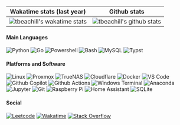 | Wakatime stats (last year)                                                                                                                                                                      | Github stats                                                                                                                                    |
| ----------------------------------------------------------------------------------------------------------------------------------------------------------------------------------------------- | ----------------------------------------------------------------------------------------------------------------------------------------------- |
| ![tbeachill's wakatime stats](https://github-readme-stats.vercel.app/api/wakatime?username=tbeachill&layout=compact&theme=github_dark&hide_title=true&langs_count=10&hide=other&range=last_year&hide_border=true) | ![tbeachill's github stats](https://github-readme-stats.vercel.app/api?username=tbeachill&theme=github_dark&hide_title=true&count_private=true&show_icons=true&show=reviews&include_all_commits=true&hide_border=true&rank_icon=github) |


#### Main Languages
![Python](https://img.shields.io/badge/-Python-4584B6?logo=python&logoColor=white&style=flat-square)
![Go](https://img.shields.io/badge/-Go-00ADD9?logo=go&logoColor=white&style=flat-square)
![Powershell](https://img.shields.io/badge/-Powershell-00ADD9?logo=powershell&logoColor=white&style=flat-square)
![Bash](https://img.shields.io/badge/-Bash-293137?logo=gnubash&logoColor=white&style=flat-square)
![MySQL](https://img.shields.io/badge/-MySQL-00758f?logo=mysql&logoColor=white&style=flat-square)
![Typst](https://img.shields.io/badge/-typst-239dad?logo=typst&logoColor=white&style=flat-square)

#### Platforms and Software
![Linux](https://img.shields.io/badge/-Linux-FCC624?logo=linux&logoColor=black&style=flat-square)
![Proxmox](https://img.shields.io/badge/-Proxmox-E57000?logo=proxmox&logoColor=white&style=flat-square)
![TrueNAS](https://img.shields.io/badge/-TrueNAS-0095D5?logo=truenas&logoColor=white&style=flat-square)
![Cloudflare](https://img.shields.io/badge/-Cloudflare-F38020?logo=cloudflare&logoColor=white&style=flat-square)
![Docker](https://img.shields.io/badge/-Docker-1D63ED?logo=docker&logoColor=white&style=flat-square)
![VS Code](https://img.shields.io/badge/-VS%20Code-0098FF?logo=visualstudiocode&logoColor=white&style=flat-square)
![Github Copilot](https://img.shields.io/badge/-Github%20Copilot-4078c0?logo=githubcopilot&logoColor=white&style=flat-square)
![Github Actions](https://img.shields.io/badge/-Github%20Actions-4078c0?logo=githubactions&logoColor=white&style=flat-square)
![Windows Terminal](https://img.shields.io/badge/-Windows%20Terminal-4D4D4D?logo=windowsterminal&logoColor=white&style=flat-square)
![Anaconda](https://img.shields.io/badge/-Anaconda-44A833?logo=anaconda&logoColor=white&style=flat-square)
![Jupyter](https://img.shields.io/badge/-Jupyter-F37626?logo=jupyter&logoColor=white&style=flat-square)
![Git](https://img.shields.io/badge/-Git-f1502f?logo=git&logoColor=white&style=flat-square)
![Raspberry Pi](https://img.shields.io/badge/-Raspberry%20Pi-C51A4A?logo=raspberrypi&logoColor=white&style=flat-square)
![Home Assistant](https://img.shields.io/badge/-Home%20Assistant-18BCF2?logo=homeassistant&logoColor=white&style=flat-square)
![SQLite](https://img.shields.io/badge/-SQLite-003B57?logo=sqlite&logoColor=white&style=flat-square)

#### Social
[![Leetcode](https://img.shields.io/badge/-LeetCode-FFA116?logo=leetcode&logoColor=white&style=flat-square)](https://leetcode.com/tbeachill/)
[![Wakatime](https://img.shields.io/badge/-Wakatime-000000?logo=wakatime&logoColor=white&style=flat-square)](https://wakatime.com/@tbeachill)
[![Stack Overflow](https://img.shields.io/badge/-Stack%20Overflow-F48024?logo=stackoverflow&logoColor=white&style=flat-square)](https://stackoverflow.com/users/16928180/tbeachill)
